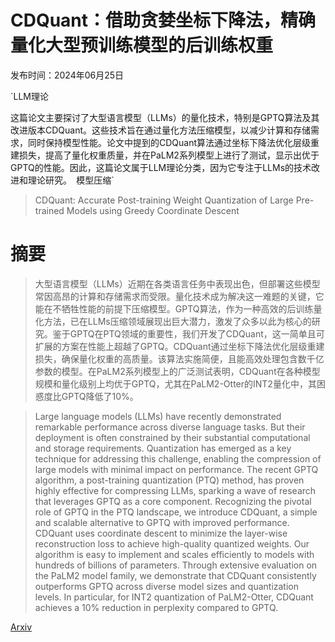 # CDQuant：借助贪婪坐标下降法，精确量化大型预训练模型的后训练权重

发布时间：2024年06月25日

`LLM理论

这篇论文主要探讨了大型语言模型（LLMs）的量化技术，特别是GPTQ算法及其改进版本CDQuant。这些技术旨在通过量化方法压缩模型，以减少计算和存储需求，同时保持模型性能。论文中提到的CDQuant算法通过坐标下降法优化层级重建损失，提高了量化权重质量，并在PaLM2系列模型上进行了测试，显示出优于GPTQ的性能。因此，这篇论文属于LLM理论分类，因为它专注于LLMs的技术改进和理论研究。` `模型压缩`

> CDQuant: Accurate Post-training Weight Quantization of Large Pre-trained Models using Greedy Coordinate Descent

# 摘要

> 大型语言模型（LLMs）近期在各类语言任务中表现出色，但部署这些模型常因高昂的计算和存储需求而受限。量化技术成为解决这一难题的关键，它能在不牺牲性能的前提下压缩模型。GPTQ算法，作为一种高效的后训练量化方法，已在LLMs压缩领域展现出巨大潜力，激发了众多以此为核心的研究。鉴于GPTQ在PTQ领域的重要性，我们开发了CDQuant，这一简单且可扩展的方案在性能上超越了GPTQ。CDQuant通过坐标下降法优化层级重建损失，确保量化权重的高质量。该算法实施简便，且能高效处理包含数千亿参数的模型。在PaLM2系列模型上的广泛测试表明，CDQuant在各种模型规模和量化级别上均优于GPTQ，尤其在PaLM2-Otter的INT2量化中，其困惑度比GPTQ降低了10%。

> Large language models (LLMs) have recently demonstrated remarkable performance across diverse language tasks. But their deployment is often constrained by their substantial computational and storage requirements. Quantization has emerged as a key technique for addressing this challenge, enabling the compression of large models with minimal impact on performance. The recent GPTQ algorithm, a post-training quantization (PTQ) method, has proven highly effective for compressing LLMs, sparking a wave of research that leverages GPTQ as a core component. Recognizing the pivotal role of GPTQ in the PTQ landscape, we introduce CDQuant, a simple and scalable alternative to GPTQ with improved performance. CDQuant uses coordinate descent to minimize the layer-wise reconstruction loss to achieve high-quality quantized weights. Our algorithm is easy to implement and scales efficiently to models with hundreds of billions of parameters. Through extensive evaluation on the PaLM2 model family, we demonstrate that CDQuant consistently outperforms GPTQ across diverse model sizes and quantization levels. In particular, for INT2 quantization of PaLM2-Otter, CDQuant achieves a 10% reduction in perplexity compared to GPTQ.

[Arxiv](https://arxiv.org/abs/2406.17542)